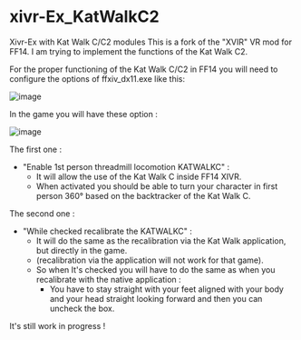 # xivr-Ex_KatWalkC2
Xivr-Ex with Kat Walk C/C2 modules
This is a fork of the "XVIR" VR mod for FF14.
I am trying to implement the functions of the Kat Walk C2.

For the proper functioning of the Kat Walk C/C2 in FF14 you will need to configure the options of ffxiv_dx11.exe like this:

![image](https://user-images.githubusercontent.com/67097931/231733017-5f7b47e0-f272-4d8a-831a-bf0db0535515.png)

In the game you will have these option : 

![image](https://user-images.githubusercontent.com/67097931/231732785-71ab1917-3775-44ff-a1ea-94f97caba992.png)

The first one : 
* "Enable 1st person threadmill locomotion KATWALKC" :
  * It will allow the use of the Kat Walk C inside FF14 XIVR.
  * When activated you should be able to turn your character in first person 360° based on the backtracker of the Kat Walk C.


The second one : 
* "While checked recalibrate the KATWALKC" :
     * It will do the same as the recalibration via the Kat Walk application, but directly in the game.
     * (recalibration via the application will not work for that game).
     * So when It's checked you will have to do the same as when you recalibrate with the native application :
          * You have to stay straight with your feet aligned with your body and your head straight looking forward and then you can uncheck the box.

It's still work in progress !

